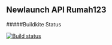 ## Newlaunch API Rumah123

#####Buildkite Status

[![Build status](https://badge.buildkite.com/9e69ef16e99361ac7015dc5d368e8b6c0147b05b5b4f75ad4b.svg)](https://buildkite.com/rea/new-launch-api-deploy)